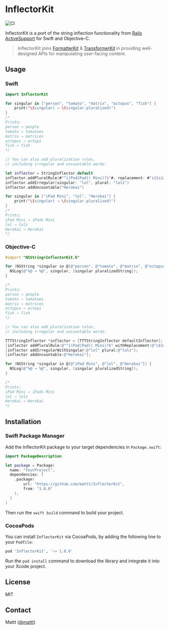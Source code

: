 # InflectorKit
![CI][ci badge]

InflectorKit is a port of the string inflection functionality from
[Rails ActiveSupport](https://github.com/rails/rails/blob/master/activesupport/lib/active_support/inflector/inflections.rb) for Swift and Objective-C.

> InflectorKit joins [FormatterKit](https://github.com/mattt/FormatterKit) & [TransformerKit](https://github.com/mattt/TransformerKit) in providing well-designed APIs for manipulating user-facing content.

## Usage

### Swift

```swift
import InflectorKit

for singular in ["person", "tomato", "matrix", "octopus", "fish"] {
    print("\(singular) → \(singular.pluralized)")
}
/*
Prints:
person → people
tomato → tomatoes
matrix → matrices
octopus → octopi
fish → fish
*/

// You can also add pluralization rules,
// including irregular and uncountable words:

let inflector = StringInflector.default
inflector.addPluralRule(#"^i(Pod|Pad)( Mini)?$"#, replacement: #"i$1s$2"#)
inflector.addIrregular(singular: "lol", plural: "lolz")
inflector.addUncountable("Herokai")

for singular in ["iPad Mini", "lol", "Herokai"] {
    print("\(singular) → \(singular.pluralized)")
}
/*
Prints:
iPad Mini → iPads Mini
lol → lolz
Herokai → Herokai
*/
```

### Objective-C

```objective-c
#import "NSString+InflectorKit.h"

for (NSString *singular in @[@"person", @"tomato", @"matrix", @"octopus", @"fish"]) {
  NSLog(@"%@ → %@", singular, [singular pluralizedString]);
}

/*
Prints:
person → people
tomato → tomatoes
matrix → matrices
octopus → octopi
fish → fish
*/

// You can also add pluralization rules,
// including irregular and uncountable words:

TTTStringInflector *inflector = [TTTStringInflector defaultInflector];
[inflector addPluralRule:@"^i(Pod|Pad)( Mini)?$" withReplacement:@"i$1s$2"];
[inflector addIrregularWithSingular:@"lol" plural:@"lolz"];
[inflector addUncountable:@"Herokai"];

for (NSString *singular in @[@"iPad Mini", @"lol", @"Herokai"]) {
  NSLog(@"%@ → %@", singular, [singular pluralizedString]);
}

/*
Prints:
iPad Mini → iPads Mini
lol → lolz
Herokai → Herokai
*/
```

## Installation

### Swift Package Manager

Add the InflectorKit package to your target dependencies in `Package.swift`:

```swift
import PackageDescription

let package = Package(
  name: "YourProject",
  dependencies: [
    .package(
        url: "https://github.com/mattt/InflectorKit",
        from: "1.0.0"
    ),
  ]
)
```

Then run the `swift build` command to build your project.

### CocoaPods

You can install `InflectorKit` via CocoaPods,
by adding the following line to your `Podfile`:

```ruby
pod 'InflectorKit', '~> 1.0.0'
```

Run the `pod install` command to download the library
and integrate it into your Xcode project.

## License

MIT

## Contact

Mattt ([@mattt](https://twitter.com/mattt))

[ci badge]: https://github.com/mattt/InflectorKit/workflows/CI/badge.svg
